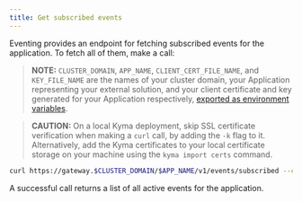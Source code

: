 ```yaml
---
title: Get subscribed events
---
```


Eventing provides an endpoint for fetching subscribed events for the application. To fetch all of them, make a call:

> **NOTE:** `CLUSTER_DOMAIN`, `APP_NAME`, `CLIENT_CERT_FILE_NAME`, and `KEY_FILE_NAME` are the names of your cluster domain, your Application representing your external solution, and your client certificate and key generated for your Application respectively, [exported as environment variables](ac-02-get-client-certificate.md#generate-a-csr-and-send-it-to-kyma).

> **CAUTION:** On a local Kyma deployment, skip SSL certificate verification when making a `curl` call, by adding the `-k` flag to it. Alternatively, add the Kyma certificates to your local certificate storage on your machine using the `kyma import certs` command.

```bash
curl https://gateway.$CLUSTER_DOMAIN/$APP_NAME/v1/events/subscribed --cert $CLIENT_CERT_FILE_NAME.crt --key $KEY_FILE_NAME.key
```

A successful call returns a list of all active events for the application.
